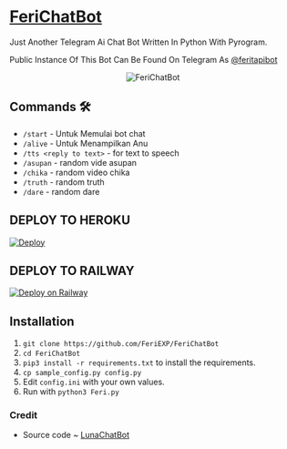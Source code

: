 # [FeriChatBot](https://t.me/feritapibot)
Just Another Telegram Ai Chat Bot Written In Python With Pyrogram.

Public Instance Of This Bot Can Be Found On Telegram As [@feritapibot](https://t.me/feritapibot)

<p align="center">
  <img src="https://telegra.ph/file/d693838d84eb7f0e947d2.jpg" alt="FeriChatBot">
</p>

## Commands 🛠

- `/start` - Untuk Memulai bot chat
- `/alive` - Untuk Menampilkan Anu
- `/tts <reply to text>` - for text to speech
- `/asupan` - random vide asupan
- `/chika` - random video chika
- `/truth` - random truth
- `/dare` - random dare


## DEPLOY TO HEROKU
[![Deploy](https://www.herokucdn.com/deploy/button.svg)](https://heroku.com/deploy?template=https://github.com/Tonic990/FeriChatBot)

## DEPLOY TO RAILWAY
[![Deploy on Railway](https://railway.app/button.svg)](https://railway.app/new/template?template=https://github.com/FeriEXP/FeriChatBot&envs=BOT_TOKEN,LANGUAGE,API_ID,API_HASH,BOT_USERNAME,BOT_NAME,MEDIA,ARQ_API_KEY) 


## Installation

1. `git clone https://github.com/FeriEXP/FeriChatBot`
2. `cd FeriChatBot`
3. `pip3 install -r requirements.txt` to install the requirements.
4. `cp sample_config.py config.py`
5. Edit `config.ini` with your own values.
6. Run with `python3 Feri.py`

### Credit
- Source code ~ [LunaChatBot](https://github.com/TheHamkerCat/LunaChatBot)

